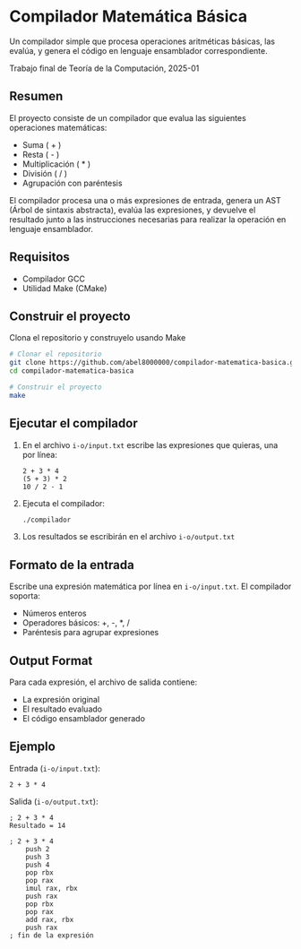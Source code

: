 
# Compilador Matemática Básica
Un compilador simple que procesa operaciones aritméticas básicas, las evalúa, y genera el código en lenguaje ensamblador correspondiente.

Trabajo final de Teoría de la Computación, 2025-01

## Resumen
El proyecto consiste de un compilador que evalua las siguientes operaciones matemáticas:
- Suma ( + )
- Resta ( - )
- Multiplicación ( * )
- División ( / )
- Agrupación con paréntesis

El compilador procesa una o más expresiones de entrada, genera un AST (Árbol de sintaxis abstracta), evalúa las expresiones, y devuelve el resultado junto a las instrucciones necesarias para realizar la operación en lenguaje ensamblador.

## Requisitos

- Compilador GCC
- Utilidad Make (CMake)

## Construir el proyecto

Clona el repositorio y construyelo usando Make

```bash
# Clonar el repositorio
git clone https://github.com/abel8000000/compilador-matematica-basica.git
cd compilador-matematica-basica

# Construir el proyecto
make
```

## Ejecutar el compilador

1. En el archivo `i-o/input.txt` escribe las expresiones que quieras, una por línea:
   ```
   2 + 3 * 4
   (5 + 3) * 2
   10 / 2 - 1
   ```

2. Ejecuta el compilador:
   ```bash
   ./compilador
   ```

3. Los resultados se escribirán en el archivo `i-o/output.txt`

## Formato de la entrada

Escribe una expresión matemática por línea en `i-o/input.txt`. El compilador soporta:
- Números enteros
- Operadores básicos: +, -, *, /
- Paréntesis para agrupar expresiones

## Output Format

Para cada expresión, el archivo de salida contiene:
- La expresión original
- El resultado evaluado
- El código ensamblador generado

## Ejemplo

Entrada (`i-o/input.txt`):
```
2 + 3 * 4
```

Salida (`i-o/output.txt`):
```
; 2 + 3 * 4
Resultado = 14

; 2 + 3 * 4
    push 2
    push 3
    push 4
    pop rbx
    pop rax
    imul rax, rbx
    push rax
    pop rbx
    pop rax
    add rax, rbx
    push rax
; fin de la expresión
```
